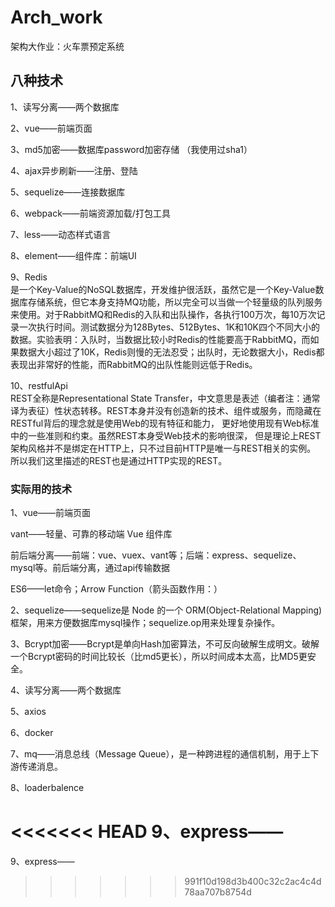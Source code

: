 # Arch_work
架构大作业：火车票预定系统


## 八种技术
1、读写分离——两个数据库</br>

2、vue——前端页面</br>

3、md5加密——数据库password加密存储 （我使用过sha1）</br>

4、ajax异步刷新——注册、登陆</br>

5、sequelize——连接数据库</br>

6、webpack——前端资源加载/打包工具</br>

7、less——动态样式语言</br>

8、element——组件库：前端UI</br>

9、Redis	</br>
是一个Key-Value的NoSQL数据库，开发维护很活跃，虽然它是一个Key-Value数据库存储系统，但它本身支持MQ功能，所以完全可以当做一个轻量级的队列服务来使用。对于RabbitMQ和Redis的入队和出队操作，各执行100万次，每10万次记录一次执行时间。测试数据分为128Bytes、512Bytes、1K和10K四个不同大小的数据。实验表明：入队时，当数据比较小时Redis的性能要高于RabbitMQ，而如果数据大小超过了10K，Redis则慢的无法忍受；出队时，无论数据大小，Redis都表现出非常好的性能，而RabbitMQ的出队性能则远低于Redis。</br>

10、restfulApi</br>
REST全称是Representational State Transfer，中文意思是表述（编者注：通常译为表征）性状态转移。REST本身并没有创造新的技术、组件或服务，而隐藏在RESTful背后的理念就是使用Web的现有特征和能力， 更好地使用现有Web标准中的一些准则和约束。虽然REST本身受Web技术的影响很深， 但是理论上REST架构风格并不是绑定在HTTP上，只不过目前HTTP是唯一与REST相关的实例。 所以我们这里描述的REST也是通过HTTP实现的REST。</br>



### 实际用的技术

1、vue——前端页面

vant——轻量、可靠的移动端 Vue 组件库

前后端分离——前端：vue、vuex、vant等；后端：express、sequelize、mysql等。前后端分离，通过api传输数据

ES6——let命令；Arrow Function（箭头函数作用：）

2、sequelize——sequelize是 Node 的一个 ORM(Object-Relational Mapping) 框架，用来方便数据库mysql操作；sequelize.op用来处理复杂操作。

3、Bcrypt加密——Bcrypt是单向Hash加密算法，不可反向破解生成明文。破解一个Bcrypt密码的时间比较长（比md5更长），所以时间成本太高，比MD5更安全。

4、读写分离——两个数据库

5、axios

6、docker

7、mq——消息总线（Message Queue），是一种跨进程的通信机制，用于上下游传递消息。

8、loaderbalence

<<<<<<< HEAD
9、express——
=======
9、express——
>>>>>>> 991f10d198d3b400c32c2ac4c4d78aa707b8754d
